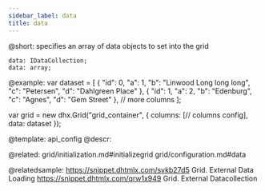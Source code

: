 ```yaml
---
sidebar_label: data
title: data
---          
```


@short: specifies an array of data objects to set into the grid

```todoapi
data: IDataCollection;
data: array;
```

@example: 
var dataset = [
	{
		"id": 0,
		"a": 1,
		"b": "Linwood Long long long",
		"c": "Petersen",
		"d": "Dahlgreen Place"
	},
	{
		"id": 1,
		"a": 2,
		"b": "Edenburg",
		"c": "Agnes",
		"d": "Gem Street"
	},
    // more columns
];


var grid = new dhx.Grid("grid_container", {
	columns: [// columns config],
	data: dataset
});


@template:	api_config
@descr: 

@related: grid/initialization.md#initializegrid
grid/configuration.md#data

@relatedsample: 
https://snippet.dhtmlx.com/svkb27d5	Grid. External Data Loading
https://snippet.dhtmlx.com/qrw1x949	Grid. External Datacollection